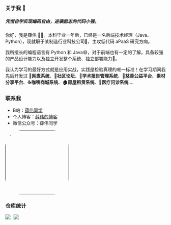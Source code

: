 ### 关于我 👋

##### 凭借自学实现编码自由，逆袭励志的代码小强。

你好，我是薛伟 😶‍🌫️。本科毕业一年后，已经是一名后端技术经理（Java、Python），现就职于某制造行业科技公司🔩，主攻低代码 aPaaS 研究方向。

我所擅长的编程语言有 Python 和 Java😄，对于前端也有一定的了解。具备较强的产品设计能力以及独立开发整个系统、独立部署能力🔧。

我认为学习的最好方式就是应用实战，实践是检验真理的唯一标准！在学习期间我先后开发过 **📁网盘系统**、**💬社区论坛**、**📔学术报告管理系统**、**💝慈善公益平台**、**素材分享平台**、**☕咖啡商城系统**、**🏠房屋租赁系统**、**🏥医疗问诊系统** ...

### 联系我
- B站：[薛伟同学](https://space.bilibili.com/301320288)
- 个人博客：[薛伟的博客](http://xuewei.world/)
- 微信公众号：薛伟同学

[<img style="width: 200px;border-radius: 50px" src="https://xuewei-blog.oss-cn-beijing.aliyuncs.com/qrcode_for_gh_60278d1f57de_344.jpg">]()

### 仓库统计

<div style="display: flex; flex-wrap: wrap;">
    <img src="https://github-readme-stats.vercel.app/api?username=373675032&?count_private=true&show_icons=true&hide=contribs&layout=donut-vertical&card_width=450" style="margin-right: 10px;">
    <img src="https://github-readme-stats.vercel.app/api/top-langs/?username=373675032&layout=compact&card_width=450">
</div>

